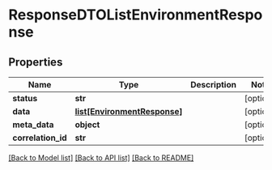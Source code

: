 # ResponseDTOListEnvironmentResponse

## Properties
Name | Type | Description | Notes
------------ | ------------- | ------------- | -------------
**status** | **str** |  | [optional] 
**data** | [**list[EnvironmentResponse]**](EnvironmentResponse.md) |  | [optional] 
**meta_data** | **object** |  | [optional] 
**correlation_id** | **str** |  | [optional] 

[[Back to Model list]](../README.md#documentation-for-models) [[Back to API list]](../README.md#documentation-for-api-endpoints) [[Back to README]](../README.md)

